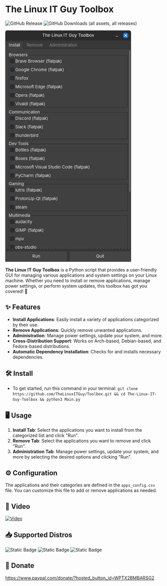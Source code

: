# The Linux IT Guy Toolbox
![GitHub Release](https://img.shields.io/github/v/release/TheLinuxITGuy/Toolbox?style=for-the-badge&labelColor=%231A365D&color=%23E9FC12)
![GitHub Downloads (all assets, all releases)](https://img.shields.io/github/downloads/TheLinuxITGuy/Toolbox/total?style=for-the-badge&labelColor=%231A365D&color=%23E9FC12)

![Preview](Screenshot/Screenshot3.png)

**The Linux IT Guy Toolbox** is a Python script that provides a user-friendly GUI for managing various applications and system settings on your Linux machine. Whether you need to install or remove applications, manage power settings, or perform system updates, this toolbox has got you covered! 🚀

## ✨ Features 

- **Install Applications**: Easily install a variety of applications categorized by their use.
- **Remove Applications**: Quickly remove unwanted applications.
- **Administration**: Manage power settings, update your system, and more.
- **Cross-Distribution Support**: Works on Arch-based, Debian-based, and Fedora-based distributions.
- **Automatic Dependency Installation**: Checks for and installs necessary dependencies.

## 🛠️ Install

- To get started, run this command in your terminal: `git clone https://github.com/TheLinuxITGuy/Toolbox.git && cd The-Linux-IT-Guy-Toolbox && python3 Main.py`

## 🖥️ Usage 

1. **Install Tab**: Select the applications you want to install from the categorized list and click "Run".
2. **Remove Tab**: Select the applications you want to remove and click "Run".
3. **Administration Tab**: Manage power settings, update your system, and more by selecting the desired options and clicking "Run".

## ⚙️ Configuration 

The applications and their categories are defined in the `apps_config.csv` file. You can customize this file to add or remove applications as needed.

## 🎥 Video
[![Video](https://img.youtube.com/vi/PJytFBO3seM/maxresdefault.jpg)](https://youtu.be/PJytFBO3seM)

## 📥 Supported Distros
![Static Badge](https://img.shields.io/badge/Arch-%231A365D?style=for-the-badge&logo=arch%20linux&logoColor=%23E9FC12)
![Static Badge](https://img.shields.io/badge/Debian-%231A365D?style=for-the-badge&logo=debian&logoColor=%23E9FC12)
![Static Badge](https://img.shields.io/badge/Fedora-%231A365D?style=for-the-badge&logo=fedora&logoColor=%23E9FC12)

## 💖 Donate
https://www.paypal.com/donate/?hosted_button_id=WPTX2BMBARSG2
